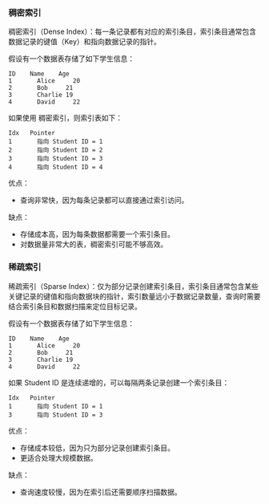 ### 稠密索引

稠密索引（Dense Index）：每一条记录都有对应的索引条目，索引条目通常包含数据记录的键值（Key）和指向数据记录的指针。

假设有一个数据表存储了如下学生信息：

```
ID	  Name	  Age
1	    Alice	  20
2	    Bob	    21
3	    Charlie	19
4	    David	  22
```

如果使用 稠密索引，则索引表如下：

```
Idx	  Pointer
1	    指向 Student ID = 1
2	    指向 Student ID = 2
3	    指向 Student ID = 3
4	    指向 Student ID = 4
```

优点：

- 查询非常快，因为每条记录都可以直接通过索引访问。

缺点：

- 存储成本高，因为每条数据都需要一个索引条目。
- 对数据量非常大的表，稠密索引可能不够高效。

### 稀疏索引

稀疏索引（Sparse Index）：仅为部分记录创建索引条目，索引条目通常包含某些关键记录的键值和指向数据块的指针，索引数量远小于数据记录数量，查询时需要结合索引条目和数据扫描来定位目标记录。

假设有一个数据表存储了如下学生信息：

```
ID	  Name	  Age
1	    Alice	  20
2	    Bob	    21
3	    Charlie	19
4	    David	  22
```

如果 Student ID 是连续递增的，可以每隔两条记录创建一个索引条目：

```
Idx	  Pointer
1	    指向 Student ID = 1
3	    指向 Student ID = 3
```

优点：

- 存储成本较低，因为只为部分记录创建索引条目。
- 更适合处理大规模数据。

缺点：

- 查询速度较慢，因为在索引后还需要顺序扫描数据。